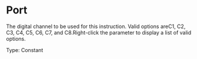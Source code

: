 # Port

The digital channel to be used for this instruction. Valid options areC1, C2, C3, C4, C5, C6, C7, and C8.Right-click the parameter to display a list of valid options.

Type: Constant
